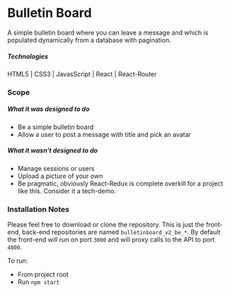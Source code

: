 # Bulletin Board
A simple bulletin board where you can leave a message and which is populated dynamically from a database with pagination.

##### Technologies
HTML5 | CSS3 | JavasScript | React | React-Router

### Scope
##### What it was designed to do
+ Be a simple bulletin board
+ Allow a user to post a message with title and pick an avatar

##### What it wasn't designed to do
- Manage sessions or users
- Upload a picture of your own
- Be pragmatic, obviously React-Redux is complete overkill for a project like this. Consider it a tech-demo.

### Installation Notes
Please feel free to download or clone the repository. This is just the front-end, back-end repositories are named `bulletinboard_v2_be_*`. By default the front-end will run on port `3000` and will proxy calls to the API to port `4000`.

To run:
- From project root
- Run `npm start`
